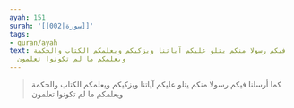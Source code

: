 ```yaml
---
ayah: 151
surah: '[[002|سورة]]'
tags:
- quran/ayah
text: كما أرسلنا فيكم رسولا منكم يتلو عليكم آياتنا ويزكيكم ويعلمكم الكتاب والحكمة
  ويعلمكم ما لم تكونوا تعلمون
---
```

> كما أرسلنا فيكم رسولا منكم يتلو عليكم آياتنا ويزكيكم ويعلمكم الكتاب والحكمة ويعلمكم ما لم تكونوا تعلمون
